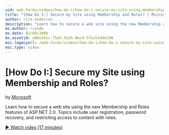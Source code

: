 ```yaml
---
uid: web-forms/videos/how-do-i/how-do-i-secure-my-site-using-membership-and-roles
title: "[How Do I:] Secure my Site using Membership and Roles? | Microsoft Docs"
author: rick-anderson
description: "Learn how to secure a web site using the new Membership and Roles features of ASP.NET 2.0. Topics include user registration, password recovery, and restricti..."
ms.author: riande
ms.date: 01/09/2006
ms.assetid: e80c641c-f5e5-42a5-8bcd-5fecb34de198
msc.legacyurl: /web-forms/videos/how-do-i/how-do-i-secure-my-site-using-membership-and-roles
msc.type: video
---
```

# [How Do I:] Secure my Site using Membership and Roles?

by [Microsoft](https://github.com/microsoft)

Learn how to secure a web site using the new Membership and Roles features of ASP.NET 2.0. Topics include user registration, password recovery, and restricting access to content with roles.

[&#9654; Watch video (17 minutes)](https://channel9.msdn.com/Blogs/ASP-NET-Site-Videos/how-do-i-secure-my-site-using-membership-and-roles)
